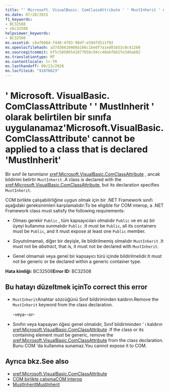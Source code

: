 ```yaml
---
title: "' Microsoft. VisualBasic. ComClassAttribute ' ' MustInherit ' olarak belirtilen bir sınıfa uygulanamaz"
ms.date: 07/20/2015
f1_keywords:
- BC32508
- vbc32508
helpviewer_keywords:
- BC32508
ms.assetid: c8af606d-f448-4703-98df-e594fd511f92
ms.openlocfilehash: a37d36610468a166c1bedf7a1ed01653c0c41260
ms.sourcegitcommit: bf5c5850654187705bc94cc40ebfb62fe346ab02
ms.translationtype: MT
ms.contentlocale: tr-TR
ms.lasthandoff: 09/23/2020
ms.locfileid: "91076623"
---
```

# <a name="microsoftvisualbasiccomclassattribute-cannot-be-applied-to-a-class-that-is-declared-mustinherit"></a><span data-ttu-id="d6aec-102">' Microsoft. VisualBasic. ComClassAttribute ' ' MustInherit ' olarak belirtilen bir sınıfa uygulanamaz</span><span class="sxs-lookup"><span data-stu-id="d6aec-102">'Microsoft.VisualBasic.ComClassAttribute' cannot be applied to a class that is declared 'MustInherit'</span></span>

<span data-ttu-id="d6aec-103">Bir sınıf ile tanımlanır <xref:Microsoft.VisualBasic.ComClassAttribute> , ancak bildirimi belirtir `MustInherit` .</span><span class="sxs-lookup"><span data-stu-id="d6aec-103">A class is declared with the <xref:Microsoft.VisualBasic.ComClassAttribute>, but its declaration specifies `MustInherit`.</span></span>  
  
 <span data-ttu-id="d6aec-104">COM birlikte çalışabilirliğine uygun olmak için bir .NET Framework sınıfı aşağıdaki gereksinimleri karşılamalıdır:</span><span class="sxs-lookup"><span data-stu-id="d6aec-104">To be eligible for COM interop, a .NET Framework class must satisfy the following requirements:</span></span>  
  
- <span data-ttu-id="d6aec-105">Olması gerekir `Public` , tüm kapsayıcıları olmalıdır `Public` ve en az bir üyeyi kullanıma sunmalıdır `Public` .</span><span class="sxs-lookup"><span data-stu-id="d6aec-105">It must be `Public`, all its containers must be `Public`, and it must expose at least one `Public` member.</span></span>  
  
- <span data-ttu-id="d6aec-106">*Soyut*olmamalı, diğer bir deyişle, ile bildirilmemiş olmalıdır `MustInherit` .</span><span class="sxs-lookup"><span data-stu-id="d6aec-106">It must not be *abstract*, that is, it must not be declared with `MustInherit`.</span></span>  
  
- <span data-ttu-id="d6aec-107">Genel olmamalı veya genel bir kapsayıcı türü içinde bildirilmelidir.</span><span class="sxs-lookup"><span data-stu-id="d6aec-107">It must not be generic or be declared within a generic container type.</span></span>  
  
 <span data-ttu-id="d6aec-108">**Hata kimliği:** BC32508</span><span class="sxs-lookup"><span data-stu-id="d6aec-108">**Error ID:** BC32508</span></span>  
  
## <a name="to-correct-this-error"></a><span data-ttu-id="d6aec-109">Bu hatayı düzeltmek için</span><span class="sxs-lookup"><span data-stu-id="d6aec-109">To correct this error</span></span>  
  
- <span data-ttu-id="d6aec-110">`MustInherit`Anahtar sözcüğünü Sınıf bildiriminden kaldırın.</span><span class="sxs-lookup"><span data-stu-id="d6aec-110">Remove the `MustInherit` keyword from the class declaration.</span></span>  
  
     <span data-ttu-id="d6aec-111">-veya-</span><span class="sxs-lookup"><span data-stu-id="d6aec-111">-or-</span></span>  
  
- <span data-ttu-id="d6aec-112">Sınıfın veya kapsayan öğesi genel olmalıdır, Sınıf bildiriminden ' ı kaldırın <xref:Microsoft.VisualBasic.ComClassAttribute> .</span><span class="sxs-lookup"><span data-stu-id="d6aec-112">If the class or its containing element must be generic, remove the <xref:Microsoft.VisualBasic.ComClassAttribute> from the class declaration.</span></span> <span data-ttu-id="d6aec-113">Bunu COM 'da kullanıma sunamaz.</span><span class="sxs-lookup"><span data-stu-id="d6aec-113">You cannot expose it to COM.</span></span>  
  
## <a name="see-also"></a><span data-ttu-id="d6aec-114">Ayrıca bkz.</span><span class="sxs-lookup"><span data-stu-id="d6aec-114">See also</span></span>

- <xref:Microsoft.VisualBasic.ComClassAttribute>
- [<span data-ttu-id="d6aec-115">COM birlikte çalışma</span><span class="sxs-lookup"><span data-stu-id="d6aec-115">COM Interop</span></span>](../programming-guide/com-interop/index.md)
- [<span data-ttu-id="d6aec-116">MustInherit</span><span class="sxs-lookup"><span data-stu-id="d6aec-116">MustInherit</span></span>](../language-reference/modifiers/mustinherit.md)
